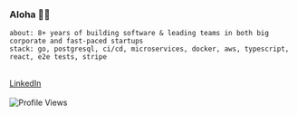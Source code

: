 <h3>Aloha 🙋‍♂️</h3>
<code>about: 8+ years of building software & leading teams in both big corporate and fast-paced startups</code> <br />
<code>stack: go, postgresql, ci/cd, microservices, docker, aws, typescript, react, e2e tests, stripe</code>

<br />
<br />

[LinkedIn](https://www.linkedin.com/in/vonderklaas/) <br />
<br />
![Profile Views](https://komarev.com/ghpvc/?username=garbalau-github&color=yellow) 
